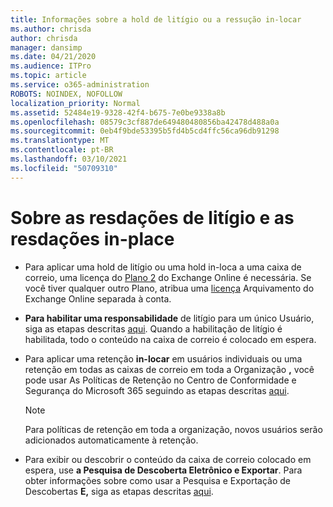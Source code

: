 ```yaml
---
title: Informações sobre a hold de litígio ou a ressução in-locar
ms.author: chrisda
author: chrisda
manager: dansimp
ms.date: 04/21/2020
ms.audience: ITPro
ms.topic: article
ms.service: o365-administration
ROBOTS: NOINDEX, NOFOLLOW
localization_priority: Normal
ms.assetid: 52484e19-9328-42f4-b675-7e0be9338a8b
ms.openlocfilehash: 08579c3cf887de649480480856ba42478d488a0a
ms.sourcegitcommit: 0eb4f9bde53395b5fd4b5cd4ffc56ca96db91298
ms.translationtype: MT
ms.contentlocale: pt-BR
ms.lasthandoff: 03/10/2021
ms.locfileid: "50709310"
---
```

# <a name="about-litigation-holds-and-in-place-holds"></a>Sobre as resdações de litígio e as resdações in-place

- Para aplicar uma hold de litígio ou uma hold in-loca a uma caixa de correio, uma licença do [Plano 2](https://docs.microsoft.com/office365/servicedescriptions/office-365-platform-service-description/office-365-plan-options) do Exchange Online é necessária. Se você tiver qualquer outro Plano, atribua uma [licença](https://docs.microsoft.com/office365/servicedescriptions/exchange-online-archiving-service-description/exchange-online-archiving-service-description) Arquivamento do Exchange Online separada à conta. 
    
- **Para habilitar uma responsabilidade** de litígio para um único Usuário, siga as etapas descritas [aqui](https://docs.microsoft.com/microsoft-365/compliance/create-a-litigation-hold?view=o365-worldwide#place-a-mailbox-on-litigation-hold). Quando a habilitação de litígio é habilitada, todo o conteúdo na caixa de correio é colocado em espera.
    
- Para aplicar uma retenção **in-locar** em usuários individuais ou uma retenção em todas as caixas de correio em toda a Organização **,** você pode usar As Políticas de Retenção no Centro de Conformidade e Segurança do Microsoft 365 seguindo as etapas descritas [aqui](https://docs.microsoft.com/microsoft-365/compliance/retention-policies).
    
    > [!NOTE]
    > Para políticas de retenção em toda a organização, novos usuários serão adicionados automaticamente à retenção. 
  
- Para exibir ou descobrir o conteúdo da caixa de correio colocado em espera, use **a Pesquisa de Descoberta Eletrônico e Exportar**. Para obter informações sobre como usar a Pesquisa e Exportação de Descobertas **E,** siga as etapas descritas [aqui](https://docs.microsoft.com/microsoft-365/compliance/export-search-results).
    

